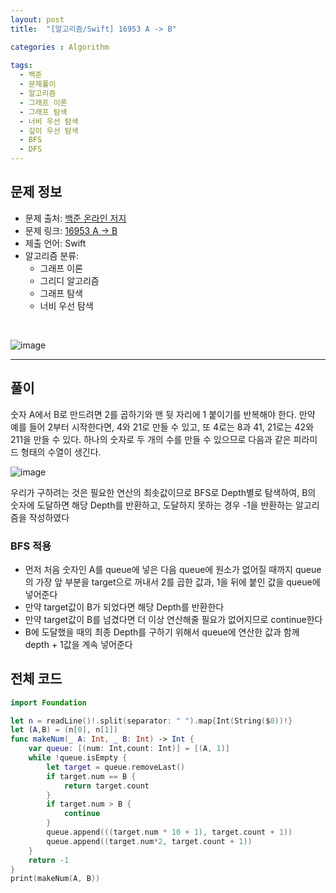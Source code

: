 ```yaml
---
layout: post
title:  "[알고리즘/Swift] 16953 A -> B"

categories : Algorithm
  
tags:
  - 백준
  - 문제풀이
  - 알고리즘
  - 그래프 이론
  - 그래프 탐색
  - 너비 우선 탐색
  - 깊이 우선 탐색
  - BFS
  - DFS
---
```


## 문제 정보
 - 문제 출처: [백준 온라인 저지](http://boj.kr/)
 - 문제 링크: [16953 A -> B](https://www.acmicpc.net/problem/16953)
 - 제출 언어: Swift
 - 알고리즘 분류:    
   - 그래프 이론
   - 그리디 알고리즘
   - 그래프 탐색
   - 너비 우선 탐색

 <br>   
 
![image](https://user-images.githubusercontent.com/110437548/226524103-cf1b0ca4-c351-4594-9197-3f021e2d72d7.png)      




* * *    
## 풀이   
숫자 A에서 B로 만드려면 2를 곱하기와 맨 뒷 자리에 1 붙이기를 반복해야 한다. 만약 예를 들어 2부터 시작한다면, 4와 21로 만들 수 있고, 
또 4로는 8과 41, 21로는 42와 211을 만들 수 있다. 하나의 숫자로 두 개의 수를 만들 수 있으므로 다음과 같은 피라미드 형태의 수열이 생긴다.  

![image](https://user-images.githubusercontent.com/110437548/226524492-8cb97458-87fe-4ff8-8651-e1770b05526b.png)

우리가 구하려는 것은 필요한 연산의 최솟값이므로 BFS로 Depth별로 탐색하여,
B의 숫자에 도달하면 해당 Depth를 반환하고, 도달하지 못하는 경우 -1을 반환하는 알고리즘을 작성하였다 
### BFS 적용
- 먼저 처음 숫자인 A를 queue에 넣은 다음 queue에 원소가 없어질 때까지 queue의 가장 앞 부분을 target으로 꺼내서 2를 곱한 값과, 1을 뒤에 붙인 값을 queue에 넣어준다
- 만약 target값이 B가 되었다면 해당 Depth를 반환한다
- 만약 target값이 B를 넘겼다면 더 이상 연산해줄 필요가 없어지므로 continue한다
- B에 도달했을 때의 최종 Depth를 구하기 위해서 queue에 연산한 값과 함께 depth + 1값을 계속 넣어준다



## 전체 코드
```swift
import Foundation

let n = readLine()!.split(separator: " ").map{Int(String($0))!}
let (A,B) = (n[0], n[1])
func makeNum(_ A: Int, _ B: Int) -> Int {
    var queue: [(num: Int,count: Int)] = [(A, 1)]
    while !queue.isEmpty {
        let target = queue.removeLast()
        if target.num == B {
            return target.count
        }
        if target.num > B {
            continue
        }
        queue.append(((target.num * 10 + 1), target.count + 1))
        queue.append((target.num*2, target.count + 1))
    }
    return -1
}
print(makeNum(A, B))
```
